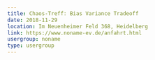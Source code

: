 ```yaml
---
title: Chaos-Treff: Bias Variance Tradeoff
date: 2018-11-29
location: Im Neuenheimer Feld 368, Heidelberg
link: https://www.noname-ev.de/anfahrt.html
usergroup: noname
type: usergroup
---
```

